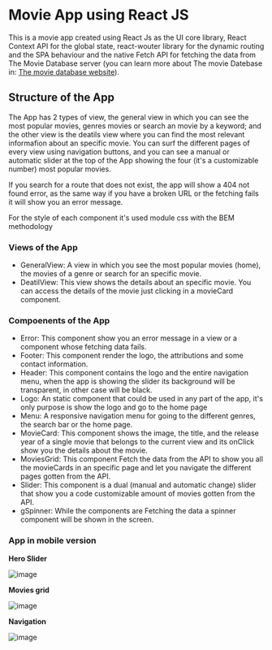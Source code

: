 # Movie App using React JS

This is a movie app created using React Js as the UI core library, React Context API for the global state, react-wouter library for the dynamic routing and the SPA behaviour and the native Fetch API for fetching the data from The Movie Database server (you can learn more about The movie Datebase in: [The movie database website](https://www.themoviedb.org/?language=es)).

## Structure of the App

The App has 2 types of view, the general view in which you can see the most popular movies, genres movies or search an movie by a keyword; and the other view is the deatils view where you can find the most relevant informafion about an specific movie. You can surf the different pages of every view using navigation buttons, and you can see a manual or automatic slider at the top of the App showing the four (it's a customizable number) most popular movies.

If you search for a route that does not exist, the app will show a 404 not found error, as the same way if you have a broken URL or the fetching fails it will show you an error message.

For the style of each component it's used module css with the BEM methodology

### Views of the App

* GeneralView: A view in which you see the most popular movies (home), the movies of a genre or search for an specific movie.
* DeatilView: This view shows the details about an specific movie. You can access the details of the movie just clicking in a movieCard component.

### Compoenents of the App

* Error: This component show you an error message in a view or a component whose fetching data fails.
* Footer: This component render the logo, the attributions and some contact information.
* Header: This component contains the logo and the entire navigation  menu, when the app is showing the slider its background will be transparent, in other case will be black.
* Logo: An static component that could be used in any part of the app, it's only purpose is show the logo and go to the home page
* Menu: A responsive navigation menu for going to the different genres, the search bar or the home page.
* MovieCard: This component shows the image, the title, and the release year of a single movie that belongs to the current view and its onClick show you the details about the movie.
* MoviesGrid: This component Fetch the data from the API to show you all the movieCards in an specific page and let you navigate the different pages gotten from the API.
* Slider: This component is a dual (manual and automatic change) slider that show you a code customizable amount of movies gotten from the API.
* gSpinner: While the components are Fetching the data a spinner component will be shown in the screen.

### App in mobile version

**Hero Slider**  

![image](https://user-images.githubusercontent.com/98757236/178884397-64b29c6a-d17c-4c8a-900e-ca4f2fae76bd.png)

**Movies grid**  

![image](https://user-images.githubusercontent.com/98757236/179022813-978cd439-ef6f-4426-9e5c-bc8d5cd1ea1e.png)

**Navigation**  

![image](https://user-images.githubusercontent.com/98757236/179023109-2e726c34-600c-48d9-80ea-257e73d6ad65.png)





